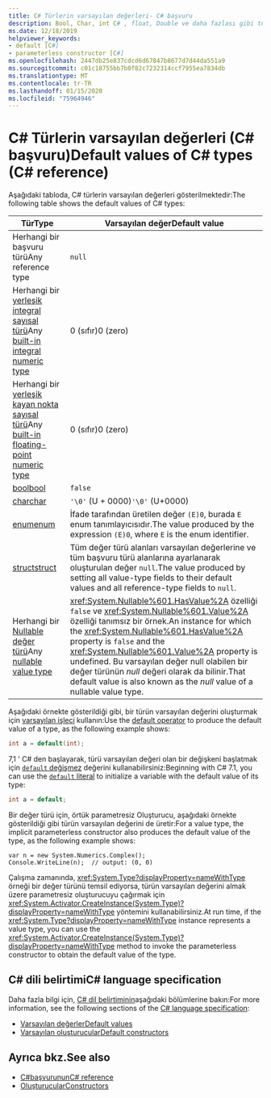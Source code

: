 ```yaml
---
title: C# Türlerin varsayılan değerleri- C# başvuru
description: Bool, Char, int C# , float, Double ve daha fazlası gibi türlerin varsayılan değerlerini öğrenin.
ms.date: 12/18/2019
helpviewer_keywords:
- default [C#]
- parameterless constructor [C#]
ms.openlocfilehash: 2447db25e837cdcd6d67847b8677d7d44da551a9
ms.sourcegitcommit: c01c18755bb7b0f82c7232314ccf7955ea7834db
ms.translationtype: MT
ms.contentlocale: tr-TR
ms.lasthandoff: 01/15/2020
ms.locfileid: "75964946"
---
```

# <a name="default-values-of-c-types-c-reference"></a><span data-ttu-id="06c82-103">C# Türlerin varsayılan değerleri (C# başvuru)</span><span class="sxs-lookup"><span data-stu-id="06c82-103">Default values of C# types (C# reference)</span></span>

<span data-ttu-id="06c82-104">Aşağıdaki tabloda, C# türlerin varsayılan değerleri gösterilmektedir:</span><span class="sxs-lookup"><span data-stu-id="06c82-104">The following table shows the default values of C# types:</span></span>

|<span data-ttu-id="06c82-105">Tür</span><span class="sxs-lookup"><span data-stu-id="06c82-105">Type</span></span>|<span data-ttu-id="06c82-106">Varsayılan değer</span><span class="sxs-lookup"><span data-stu-id="06c82-106">Default value</span></span>|
|---------|------------------|
|<span data-ttu-id="06c82-107">Herhangi bir başvuru türü</span><span class="sxs-lookup"><span data-stu-id="06c82-107">Any reference type</span></span>|`null`|
|<span data-ttu-id="06c82-108">Herhangi bir [yerleşik integral sayısal türü](integral-numeric-types.md)</span><span class="sxs-lookup"><span data-stu-id="06c82-108">Any [built-in integral numeric type](integral-numeric-types.md)</span></span>|<span data-ttu-id="06c82-109">0 (sıfır)</span><span class="sxs-lookup"><span data-stu-id="06c82-109">0 (zero)</span></span>|
|<span data-ttu-id="06c82-110">Herhangi bir [yerleşik kayan nokta sayısal türü](floating-point-numeric-types.md)</span><span class="sxs-lookup"><span data-stu-id="06c82-110">Any [built-in floating-point numeric type](floating-point-numeric-types.md)</span></span>|<span data-ttu-id="06c82-111">0 (sıfır)</span><span class="sxs-lookup"><span data-stu-id="06c82-111">0 (zero)</span></span>|
|[<span data-ttu-id="06c82-112">bool</span><span class="sxs-lookup"><span data-stu-id="06c82-112">bool</span></span>](bool.md)|`false`|
|[<span data-ttu-id="06c82-113">char</span><span class="sxs-lookup"><span data-stu-id="06c82-113">char</span></span>](char.md)|<span data-ttu-id="06c82-114">`'\0'` (U + 0000)</span><span class="sxs-lookup"><span data-stu-id="06c82-114">`'\0'` (U+0000)</span></span>|
|[<span data-ttu-id="06c82-115">enum</span><span class="sxs-lookup"><span data-stu-id="06c82-115">enum</span></span>](enum.md)|<span data-ttu-id="06c82-116">İfade tarafından üretilen değer `(E)0`, burada `E` enum tanımlayıcısıdır.</span><span class="sxs-lookup"><span data-stu-id="06c82-116">The value produced by the expression `(E)0`, where `E` is the enum identifier.</span></span>|
|[<span data-ttu-id="06c82-117">struct</span><span class="sxs-lookup"><span data-stu-id="06c82-117">struct</span></span>](../keywords/struct.md)|<span data-ttu-id="06c82-118">Tüm değer türü alanları varsayılan değerlerine ve tüm başvuru türü alanlarına ayarlanarak oluşturulan değer `null`.</span><span class="sxs-lookup"><span data-stu-id="06c82-118">The value produced by setting all value-type fields to their default values and all reference-type fields to `null`.</span></span>|
|<span data-ttu-id="06c82-119">Herhangi bir [Nullable değer türü](nullable-value-types.md)</span><span class="sxs-lookup"><span data-stu-id="06c82-119">Any [nullable value type](nullable-value-types.md)</span></span>|<span data-ttu-id="06c82-120"><xref:System.Nullable%601.HasValue%2A> özelliği `false` ve <xref:System.Nullable%601.Value%2A> özelliği tanımsız bir örnek.</span><span class="sxs-lookup"><span data-stu-id="06c82-120">An instance for which the <xref:System.Nullable%601.HasValue%2A> property is `false` and the <xref:System.Nullable%601.Value%2A> property is undefined.</span></span> <span data-ttu-id="06c82-121">Bu varsayılan değer null olabilen bir değer türünün *null* değeri olarak da bilinir.</span><span class="sxs-lookup"><span data-stu-id="06c82-121">That default value is also known as the *null* value of a nullable value type.</span></span>|

<span data-ttu-id="06c82-122">Aşağıdaki örnekte gösterildiği gibi, bir türün varsayılan değerini oluşturmak için [varsayılan işleci](../operators/default.md) kullanın:</span><span class="sxs-lookup"><span data-stu-id="06c82-122">Use the [default operator](../operators/default.md) to produce the default value of a type, as the following example shows:</span></span>

```csharp
int a = default(int);
```

<span data-ttu-id="06c82-123">7,1 ' C# den başlayarak, türü varsayılan değeri olan bir değişkeni başlatmak için [`default` değişmez](../operators/default.md#default-literal) değerini kullanabilirsiniz:</span><span class="sxs-lookup"><span data-stu-id="06c82-123">Beginning with C# 7.1, you can use the [`default` literal](../operators/default.md#default-literal) to initialize a variable with the default value of its type:</span></span>

```csharp
int a = default;
```

<span data-ttu-id="06c82-124">Bir değer türü için, örtük parametresiz Oluşturucu, aşağıdaki örnekte gösterildiği gibi türün varsayılan değerini de üretir:</span><span class="sxs-lookup"><span data-stu-id="06c82-124">For a value type, the implicit parameterless constructor also produces the default value of the type, as the following example shows:</span></span>

```csharp-interactive
var n = new System.Numerics.Complex();
Console.WriteLine(n);  // output: (0, 0)
```

<span data-ttu-id="06c82-125">Çalışma zamanında, <xref:System.Type?displayProperty=nameWithType> örneği bir değer türünü temsil ediyorsa, türün varsayılan değerini almak üzere parametresiz oluşturucuyu çağırmak için <xref:System.Activator.CreateInstance(System.Type)?displayProperty=nameWithType> yöntemini kullanabilirsiniz.</span><span class="sxs-lookup"><span data-stu-id="06c82-125">At run time, if the <xref:System.Type?displayProperty=nameWithType> instance represents a value type, you can use the <xref:System.Activator.CreateInstance(System.Type)?displayProperty=nameWithType> method to invoke the parameterless constructor to obtain the default value of the type.</span></span>

## <a name="c-language-specification"></a><span data-ttu-id="06c82-126">C# dili belirtimi</span><span class="sxs-lookup"><span data-stu-id="06c82-126">C# language specification</span></span>

<span data-ttu-id="06c82-127">Daha fazla bilgi için, [ C# dil belirtiminin](~/_csharplang/spec/introduction.md)aşağıdaki bölümlerine bakın:</span><span class="sxs-lookup"><span data-stu-id="06c82-127">For more information, see the following sections of the [C# language specification](~/_csharplang/spec/introduction.md):</span></span>

- [<span data-ttu-id="06c82-128">Varsayılan değerler</span><span class="sxs-lookup"><span data-stu-id="06c82-128">Default values</span></span>](~/_csharplang/spec/variables.md#default-values)
- [<span data-ttu-id="06c82-129">Varsayılan oluşturucular</span><span class="sxs-lookup"><span data-stu-id="06c82-129">Default constructors</span></span>](~/_csharplang/spec/types.md#default-constructors)

## <a name="see-also"></a><span data-ttu-id="06c82-130">Ayrıca bkz.</span><span class="sxs-lookup"><span data-stu-id="06c82-130">See also</span></span>

- [<span data-ttu-id="06c82-131">C#başvurunun</span><span class="sxs-lookup"><span data-stu-id="06c82-131">C# reference</span></span>](../index.md)
- [<span data-ttu-id="06c82-132">Oluşturucular</span><span class="sxs-lookup"><span data-stu-id="06c82-132">Constructors</span></span>](../../programming-guide/classes-and-structs/constructors.md)
